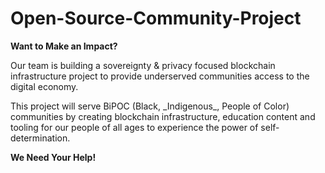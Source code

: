 # Open-Source-Community-Project

<p><b> Want to Make an Impact? </b></p>

Our team is building a sovereignty & privacy focused blockchain infrastructure project to provide underserved communities access to the digital economy.
<p>
This project will serve BiPOC (Black, _Indigenous_, People of Color) communities by creating blockchain infrastructure, education content and tooling 
for our people of all ages to experience the power of self-determination. </p>

<p><b> We Need Your Help!</b></p>
